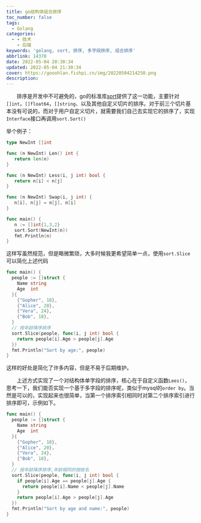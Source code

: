 ```yaml
---
title: go结构体组合排序
toc_number: false
tags:
  - Golang
categories:
  - - 技术
    - 后端
keywords: 'golang, sort, 排序, 多字段排序, 组合排序'
abbrlink: 14370
date: 2022-05-04 20:30:34
updated: 2022-05-04 21:30:34
cover: https://gooohlan.fishpi.cn/img/20220504214250.png
description:
---
```


&emsp;&emsp;排序是开发中不可避免的，go的标准库[sort](https://pkg.go.dev/sort)提供了这一功能，主要针对`[]int`，`[]float64`，`[]string`、以及其他自定义切片的排序。对于前三个切片基本没有可说的，而对于用户自定义切片，就需要我们自己去实现它的排序了，实现`Interface`接口再调用`sort.Sort()`

举个例子：

```go
type NewInt []int

func (n NewInt) Len() int {
   return len(n)
}

func (n NewInt) Less(i, j int) bool {
   return n[i] < n[j]
}

func (n NewInt) Swap(i, j int) {
   n[i], n[j] = n[j], n[i]
}

func main() {
   n := []int{1,3,2}
   sort.Sort(NewInt(n))
   fmt.Println(n)
}
```

这样写虽然规范，但是略微繁琐，大多时候我更希望简单一点，使用`sort.Slice`可以简化上述代码

```go
func main() {
  people := []struct {
    Name string
    Age  int
  }{
    {"Gopher", 18},
    {"Alice", 20},
    {"Vera", 24},
    {"Bob", 18},
  }
  // 按年龄降序排序
  sort.Slice(people, func(i, j int) bool {
    return people[i].Age > people[j].Age
  })
  fmt.Println("Sort by age:", people)
}
```

这样的好处是简化了许多内容，但是不易于后期维护。

&emsp;&emsp;上述方式实现了一个对结构体单字段的排序，核心在于自定义函数`Lees()`，思考一下，我们能否实现一个基于多字段的排序呢，类似于mysql的`order by`。当然是可以的，实现起来也很简单，当第一个排序索引相同时对第二个排序索引进行排序即可，示例如下。

```go
func main() {
  people := []struct {
    Name string
    Age  int
  }{
    {"Gopher", 18},
    {"Alice", 20},
    {"Vera", 24},
    {"Bob", 18},
  }
  // 按年龄降序排序,年龄相同的按姓名
  sort.Slice(people, func(i, j int) bool {
    if people[i].Age == people[j].Age {
      return people[i].Name < people[j].Name
    }
    return people[i].Age > people[j].Age
  })
  fmt.Println("Sort by age and name:", people)
}
```

